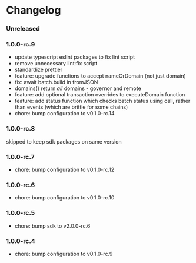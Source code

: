 # Changelog

### Unreleased

### 1.0.0-rc.9

- update typescript eslint packages to fix lint script
- remove unnecessary lint:fix script
- standardize prettier
- feature: upgrade functions to accept nameOrDomain (not just domain)
- fix: await batch.build in fromJSON
- domains() return _all_ domains - governor and remote
- feature: add optional transaction overrides to executeDomain function
- feature: add status function which checks batch status using call, rather than events (which are brittle for some chains)
- chore: bump configuration to v0.1.0-rc.14

### 1.0.0-rc.8

skipped to keep sdk packages on same version

### 1.0.0-rc.7

- chore: bump configuration to v0.1.0-rc.12

### 1.0.0-rc.6

- chore: bump configuration to v0.1.0-rc.10

### 1.0.0-rc.5

- chore: bump sdk to v2.0.0-rc.6

### 1.0.0-rc.4

- chore: bump configuration to v0.1.0-rc.9
